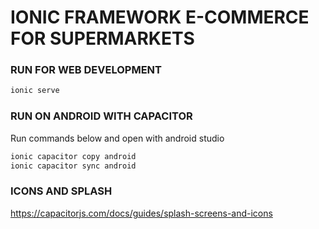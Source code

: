 # IONIC FRAMEWORK E-COMMERCE FOR SUPERMARKETS

### RUN FOR WEB DEVELOPMENT

```sh
ionic serve
```

### RUN ON ANDROID WITH CAPACITOR
Run commands below and open with android studio

```sh
ionic capacitor copy android
ionic capacitor sync android
```

### ICONS AND SPLASH
https://capacitorjs.com/docs/guides/splash-screens-and-icons